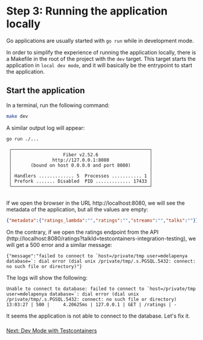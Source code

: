 # Step 3: Running the application locally

Go applications are usually started with `go run` while in development mode.

In order to simplify the experience of running the application locally, there is a Makefile in the root of the project with the `dev` target. This target starts the application in `local dev mode`, and it will basically be the entrypoint to start the application.

## Start the application

In a terminal, run the following command:

```bash
make dev
```

A similar output log will appear:

```text
go run ./...

 ┌───────────────────────────────────────────────────┐ 
 │                   Fiber v2.52.6                   │ 
 │               http://127.0.0.1:8080               │ 
 │       (bound on host 0.0.0.0 and port 8080)       │ 
 │                                                   │ 
 │ Handlers ............. 5  Processes ........... 1 │ 
 │ Prefork ....... Disabled  PID ............. 17433 │ 
 └───────────────────────────────────────────────────┘ 


```

If we open the browser in the URL http://localhost:8080, we will see the metadata of the application, but all the values are empty:

```json
{"metadata":{"ratings_lambda":"","ratings":"","streams":"","talks":""}}
```

On the contrary, if we open the ratings endpoint from the API (http://localhost:8080/ratings?talkId=testcontainers-integration-testing), we will get a 500 error and a similar message:

```text
{"message":"failed to connect to `host=/private/tmp user=mdelapenya database=`: dial error (dial unix /private/tmp/.s.PGSQL.5432: connect: no such file or directory)"}
```

The logs will show the following:

```text
Unable to connect to database: failed to connect to `host=/private/tmp user=mdelapenya database=`: dial error (dial unix /private/tmp/.s.PGSQL.5432: connect: no such file or directory)
13:03:27 | 500 |     4.20625ms | 127.0.0.1 | GET | /ratings | -
```

It seems the application is not able to connect to the database. Let's fix it.

### 
[Next: Dev Mode with Testcontainers](step-4-dev-mode-with-testcontainers.md)